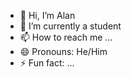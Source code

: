 - 👋 Hi, I’m Alan
- 🌱 I’m currently a student
- 📫 How to reach me ...
- 😄 Pronouns: He/Him
- ⚡ Fun fact: ...

<!---
alan2524/alan2524 is a ✨ special ✨ repository because its `README.md` (this file) appears on your GitHub profile.
You can click the Preview link to take a look at your changes.
--->

